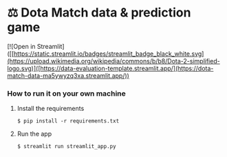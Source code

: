 # ⚖ Dota Match data & prediction game


[![Open in Streamlit]([[https://static.streamlit.io/badges/streamlit_badge_black_white.svg](https://upload.wikimedia.org/wikipedia/commons/b/b8/Dota-2-simplified-logo.svg)]([https://data-evaluation-template.streamlit.app/](https://dota-match-data-ma5ywyzq3xa.streamlit.app/))

### How to run it on your own machine

1. Install the requirements

   ```
   $ pip install -r requirements.txt
   ```

2. Run the app

   ```
   $ streamlit run streamlit_app.py
   ```
